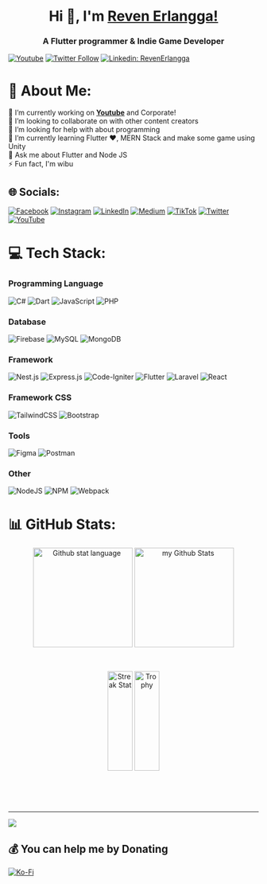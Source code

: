 <h1 align="center"> Hi 👋, I'm <a href="https://www.youtube.com/channel/UCmX0A6hZcnIsHAiXOQsJ0pQ">Reven Erlangga!</a></h1>
<h3 align="center">A Flutter programmer & Indie Game Developer</h3>

[![Youtube](https://img.shields.io/static/v1?label=RevenErlangga&message=Subscribe&logo=YouTube&color=FF0000&style=for-the-badge)][youtube]
[![Twitter Follow](https://img.shields.io/twitter/follow/RevenErlangga?color=1DA1F2&label=Followers&logo=twitter&style=for-the-badge)][twitter]
[![Linkedin: RevenErlangga](https://img.shields.io/badge/-CONNECT-blue?style=for-the-badge&logo=Linkedin&link=https://www.linkedin.com/in/reven-erlangga)][linkedin]

# 💫 About Me:
🔭 I’m currently working on [**Youtube**][youtube] and Corporate!<br>
👯 I’m looking to collaborate on with other content creators<br>
🤝 I’m looking for help with  about programming<br>
🌱 I’m currently learning Flutter ❤️, MERN Stack and make some game using Unity<br>
💬 Ask me about Flutter and Node JS<br>
⚡ Fun fact, I'm wibu


## 🌐 Socials:
[![Facebook](https://img.shields.io/badge/Facebook-%231877F2.svg?logo=Facebook&logoColor=white)](https://facebook.com/reven.ferlian) 
[![Instagram](https://img.shields.io/badge/Instagram-%23E4405F.svg?logo=Instagram&logoColor=white)](https://instagram.com/reven.erlangga) 
[![LinkedIn](https://img.shields.io/badge/LinkedIn-%230077B5.svg?logo=linkedin&logoColor=white)](https://linkedin.com/in/reven-ferlian-erlangga) 
[![Medium](https://img.shields.io/badge/Medium-12100E?logo=medium&logoColor=white)](https://medium.com/@reven.erlangga) 
[![TikTok](https://img.shields.io/badge/TikTok-%23000000.svg?logo=TikTok&logoColor=white)](https://tiktok.com/@reven.erlangga) 
[![Twitter](https://img.shields.io/badge/Twitter-%231DA1F2.svg?logo=Twitter&logoColor=white)](https://twitter.com/RevenErlangga) 
[![YouTube](https://img.shields.io/badge/YouTube-%23FF0000.svg?logo=YouTube&logoColor=white)](https://youtube.com/c/UCmX0A6hZcnIsHAiXOQsJ0pQ) 

# 💻 Tech Stack:
### Programming Language
![C#](https://img.shields.io/badge/c%23-%23239120.svg?style=for-the-badge&logo=c-sharp&logoColor=white) 
![Dart](https://img.shields.io/badge/dart-%230175C2.svg?style=for-the-badge&logo=dart&logoColor=white) 
![JavaScript](https://img.shields.io/badge/javascript-%23323330.svg?style=for-the-badge&logo=javascript&logoColor=%23F7DF1E) 
![PHP](https://img.shields.io/badge/php-%23777BB4.svg?style=for-the-badge&logo=php&logoColor=white) 
### Database
![Firebase](https://img.shields.io/badge/firebase-%23039BE5.svg?style=for-the-badge&logo=firebase) 
![MySQL](https://img.shields.io/badge/mysql-%2300f.svg?style=for-the-badge&logo=mysql&logoColor=white) 
![MongoDB](https://img.shields.io/badge/MongoDB-%234ea94b.svg?style=for-the-badge&logo=mongodb&logoColor=white) 	
### Framework
![Nest.js](https://img.shields.io/badge/nest.js-%23D4224A.svg?style=for-the-badge&logo=nestjs&logoColor=white) 
![Express.js](https://img.shields.io/badge/express.js-%23404d59.svg?style=for-the-badge&logo=express&logoColor=%2361DAFB) 
![Code-Igniter](https://img.shields.io/badge/CodeIgniter-%23EF4223.svg?style=for-the-badge&logo=codeIgniter&logoColor=white) 
![Flutter](https://img.shields.io/badge/Flutter-%2302569B.svg?style=for-the-badge&logo=Flutter&logoColor=white) 
![Laravel](https://img.shields.io/badge/laravel-%23FF2D20.svg?style=for-the-badge&logo=laravel&logoColor=white) 
![React](https://img.shields.io/badge/react-%2320232a.svg?style=for-the-badge&logo=react&logoColor=%2361DAFB) 
### Framework CSS
![TailwindCSS](https://img.shields.io/badge/tailwindcss-%2338B2AC.svg?style=for-the-badge&logo=tailwind-css&logoColor=white) 
![Bootstrap](https://img.shields.io/badge/bootstrap-%23563D7C.svg?style=for-the-badge&logo=bootstrap&logoColor=white) 
### Tools
![Figma](https://img.shields.io/badge/figma-%23F24E1E.svg?style=for-the-badge&logo=figma&logoColor=white) 
![Postman](https://img.shields.io/badge/Postman-FF6C37?style=for-the-badge&logo=postman&logoColor=white) 
### Other
![NodeJS](https://img.shields.io/badge/node.js-6DA55F?style=for-the-badge&logo=node.js&logoColor=white) 
![NPM](https://img.shields.io/badge/NPM-%23000000.svg?style=for-the-badge&logo=npm&logoColor=white) 
![Webpack](https://img.shields.io/badge/webpack-%238DD6F9.svg?style=for-the-badge&logo=webpack&logoColor=black) 
<!-- ![Go](https://img.shields.io/badge/go-%2300ADD8.svg?style=for-the-badge&logo=go&logoColor=white)  -->
<!-- ![TypeScript](https://img.shields.io/badge/typescript-%23007ACC.svg?style=for-the-badge&logo=typescript&logoColor=white)  -->
<!-- ![GraphQL](https://img.shields.io/badge/-GraphQL-E10098?style=for-the-badge&logo=graphql&logoColor=white)  -->
<!-- ![Netlify](https://img.shields.io/badge/netlify-%23000000.svg?style=for-the-badge&logo=netlify&logoColor=#00C7B7)  -->
<!-- ![AWS](https://img.shields.io/badge/AWS-%23FF9900.svg?style=for-the-badge&logo=amazon-aws&logoColor=white)  -->
<!-- ![Next JS](https://img.shields.io/badge/Next-black?style=for-the-badge&logo=next.js&logoColor=white)  -->
<!-- ![SASS](https://img.shields.io/badge/SASS-hotpink.svg?style=for-the-badge&logo=SASS&logoColor=white)  -->
<!-- ![Nginx](https://img.shields.io/badge/nginx-%23009639.svg?style=for-the-badge&logo=nginx&logoColor=white)  -->

# 📊 GitHub Stats:
<p align="center">
  <img src="https://github-readme-stats.vercel.app/api/top-langs?username=reven-erlangga&show_icons=true&locale=en&layout=compact&theme=chartreuse-dark" alt="Github stat language" height="200" />
  <img src="https://github-readme-stats.vercel.app/api?username=reven-erlangga&include_all_commits=true&count_private=true&show_icons=true&line_height=20&title_color=2B5BBD&icon_color=1124BB&text_color=A1A1A1&bg_color=0,000000,130F40" alt="my Github Stats" height="200" />
</p> <br />

<p align="center">
  <img src="https://github-readme-streak-stats.herokuapp.com/?user=reven-erlangga&theme=midnight-purple&hide_border=false" alt="Streak Stat" width="50" height="200" />
  <img src="https://github-profile-trophy.vercel.app/?username=reven-erlangga&theme=juicyfresh&no-bg=true" alt="Trophy" width="50" height="200" />
</p>

<br/> <br /> <br/>

---
[![](https://visitcount.itsvg.in/api?id=reven-erlangga&icon=0&color=0)](https://visitcount.itsvg.in)

## 💰 You can help me by Donating
[![Ko-Fi](https://img.shields.io/badge/Ko--fi-F16061?style=for-the-badge&logo=ko-fi&logoColor=white)](https://ko-fi.com/reven_erlangga) 


[website]: https://reven-erlangga.netlify.app
[dribbble]: https://dribbble.com/reven_erlangga
[twitter]: https://twitter.com/RevenErlangga
[youtube]: https://www.youtube.com/channel/UCmX0A6hZcnIsHAiXOQsJ0pQ
[linkedin]: https://www.linkedin.com/in/reven-erlangga-001a1b137
[github]: https://github.com/reven-erlangga
[instagram]: https://www.instagram.com/reven.erlangga
[facebook]: https://www.facebook.com/reven.ferlian
[medium]: https://medium.com/@reven.erlangga

<!-- Proudly created with GPRM ( https://gprm.itsvg.in ) -->

